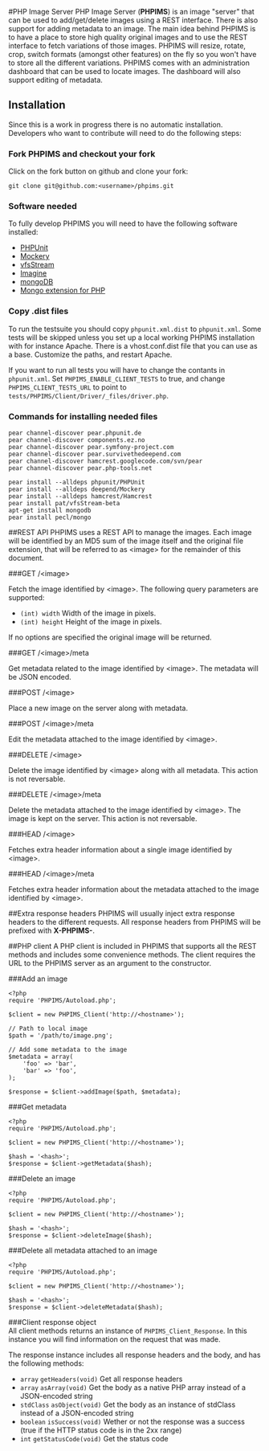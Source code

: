 #PHP Image Server
PHP Image Server (**PHPIMS**) is an image "server" that can be used to add/get/delete images using a REST interface. There is also support for adding metadata to an image. The main idea behind PHPIMS is to have a place to store high quality original images and to use the REST interface to fetch variations of those images. PHPIMS will resize, rotate, crop, switch formats (amongst other features) on the fly so you won't have to store all the different variations. PHPIMS comes with an administration dashboard that can be used to locate images. The dashboard will also support editing of metadata.

## Installation
Since this is a work in progress there is no automatic installation. Developers who want to contribute will need to do the following steps:

### Fork PHPIMS and checkout your fork
Click on the fork button on github and clone your fork:

    git clone git@github.com:<username>/phpims.git

### Software needed
To fully develop PHPIMS you will need to have the following software installed:

* [PHPUnit](http://phpunit.de/)
* [Mockery](https://github.com/padraic/mockery)
* [vfsStream](http://code.google.com/p/bovigo/wiki/vfsStream)
* [Imagine](https://github.com/avalanche123/Imagine/)
* [mongoDB](http://www.mongodb.org/)
* [Mongo extension for PHP](http://pecl.php.net/package/mongo)

### Copy .dist files
To run the testsuite you should copy `phpunit.xml.dist` to `phpunit.xml`. Some tests will be skipped unless you set up a local working PHPIMS installation with for instance Apache. There is a vhost.conf.dist file that you can use as a base. Customize the paths, and restart Apache.

If you want to run all tests you will have to change the contants in `phpunit.xml`. Set `PHPIMS_ENABLE_CLIENT_TESTS` to true, and change `PHPIMS_CLIENT_TESTS_URL` to point to `tests/PHPIMS/Client/Driver/_files/driver.php`.

### Commands for installing needed files
    
    pear channel-discover pear.phpunit.de
    pear channel-discover components.ez.no
    pear channel-discover pear.symfony-project.com
    pear channel-discover pear.survivethedeepend.com
    pear channel-discover hamcrest.googlecode.com/svn/pear
    pear channel-discover pear.php-tools.net
    
    pear install --alldeps phpunit/PHPUnit
    pear install --alldeps deepend/Mockery
    pear install --alldeps hamcrest/Hamcrest
    pear install pat/vfsStream-beta
    apt-get install mongodb
    pear install pecl/mongo

##REST API
PHPIMS uses a REST API to manage the images. Each image will be identified by an MD5 sum of the image itself and the original file extension, that will be referred to as &lt;image&gt; for the remainder of this document.

###GET /&lt;image&gt;

Fetch the image identified by &lt;image&gt;. The following query parameters are supported:

* `(int) width` Width of the image in pixels.
* `(int) height` Height of the image in pixels.

If no options are specified the original image will be returned.

###GET /&lt;image&gt;/meta

Get metadata related to the image identified by &lt;image&gt;. The metadata will be JSON encoded.

###POST /&lt;image&gt;

Place a new image on the server along with metadata.

###POST /&lt;image&gt;/meta

Edit the metadata attached to the image identified by &lt;image&gt;.

###DELETE /&lt;image&gt;

Delete the image identified by &lt;image&gt; along with all metadata. This action is not reversable.

###DELETE /&lt;image&gt;/meta

Delete the metadata attached to the image identified by &lt;image&gt;. The image is kept on the server. This action is not reversable.

###HEAD /&lt;image&gt;

Fetches extra header information about a single image identified by &lt;image&gt;.

###HEAD /&lt;image&gt;/meta

Fetches extra header information about the metadata attached to the image identified by &lt;image&gt;. 

##Extra response headers
PHPIMS will usually inject extra response headers to the different requests. All response headers from PHPIMS will be prefixed with **X-PHPIMS-**.

##PHP client
A PHP client is included in PHPIMS that supports all the REST methods and includes some convenience methods. The client requires the URL to the PHPIMS server as an argument to the constructor.

###Add an image

    <?php
    require 'PHPIMS/Autoload.php';

    $client = new PHPIMS_Client('http://<hostname>');

    // Path to local image    
    $path = '/path/to/image.png';
    
    // Add some metadata to the image
    $metadata = array(
        'foo' => 'bar', 
        'bar' => 'foo',
    );
    
    $response = $client->addImage($path, $metadata);
    
###Get metadata

    <?php
    require 'PHPIMS/Autoload.php';

    $client = new PHPIMS_Client('http://<hostname>');
    
    $hash = '<hash>';
    $response = $client->getMetadata($hash);

###Delete an image

    <?php
    require 'PHPIMS/Autoload.php';

    $client = new PHPIMS_Client('http://<hostname>');
    
    $hash = '<hash>';
    $response = $client->deleteImage($hash);
    
###Delete all metadata attached to an image

    <?php
    require 'PHPIMS/Autoload.php';

    $client = new PHPIMS_Client('http://<hostname>');
    
    $hash = '<hash>';
    $response = $client->deleteMetadata($hash);

###Client response object    
All client methods returns an instance of `PHPIMS_Client_Response`. In this instance you will find information on the request that was made. 

The response instance includes all response headers and the body, and has the following methods:

* `array` `getHeaders(void)` Get all response headers 
* `array` `asArray(void)` Get the body as a native PHP array instead of a JSON-encoded string
* `stdClass` `asObject(void)` Get the body as an instance of stdClass instead of a JSON-encoded string
* `boolean` `isSuccess(void)` Wether or not the response was a success (true if the HTTP status code is in the 2xx range) 
* `int` `getStatusCode(void)` Get the status code